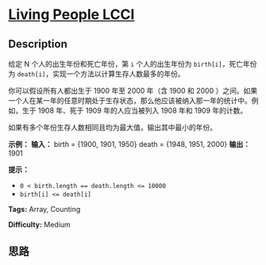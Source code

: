 # [Living People LCCI][title]

## Description

给定 N 个人的出生年份和死亡年份，第 `i` 个人的出生年份为 `birth[i]`，死亡年份为
`death[i]`，实现一个方法以计算生存人数最多的年份。

你可以假设所有人都出生于 1900 年至 2000 年（含 1900 和 2000
）之间。如果一个人在某一年的任意时期处于生存状态，那么他应该被纳入那一年的统计中。例如，生于 1908 年、死于 1909 年的人应当被列入 1908 年和
1909 年的计数。

如果有多个年份生存人数相同且均为最大值，输出其中最小的年份。

**示例：**
            **输入：**    birth = {1900, 1901, 1950}    death = {1948, 1951, 2000}    **输出：** 1901    

**提示：**

  * `0 < birth.length == death.length <= 10000`
  * `birth[i] <= death[i]`


**Tags:** Array, Counting

**Difficulty:** Medium

## 思路

[title]: https://leetcode-cn.com/problems/living-people-lcci
